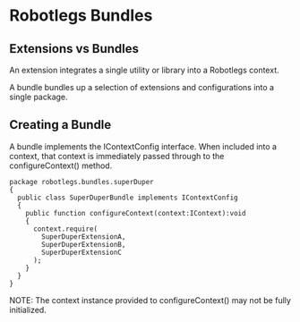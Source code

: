 # Robotlegs Bundles

## Extensions vs Bundles

An extension integrates a single utility or library into a Robotlegs context.

A bundle bundles up a selection of extensions and configurations into a single package.

## Creating a Bundle

A bundle implements the IContextConfig interface. When included into a context, that context is immediately passed through to the configureContext() method.

    package robotlegs.bundles.superDuper
    {
      public class SuperDuperBundle implements IContextConfig
      {
        public function configureContext(context:IContext):void
        {
          context.require(
	        SuperDuperExtensionA,
	        SuperDuperExtensionB,
	        SuperDuperExtensionC
	      );
        }
      }
    }

NOTE: The context instance provided to configureContext() may not be fully initialized.


